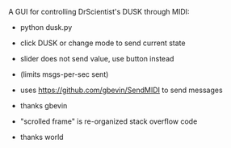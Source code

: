 A GUI for controlling DrScientist's DUSK through MIDI:

  - python dusk.py

  - click DUSK or change mode to send current state

  - slider does not send value, use button instead
  - (limits msgs-per-sec sent)

  - uses https://github.com/gbevin/SendMIDI to send messages
  - thanks gbevin

  - "scrolled frame" is re-organized stack overflow code
  - thanks world
